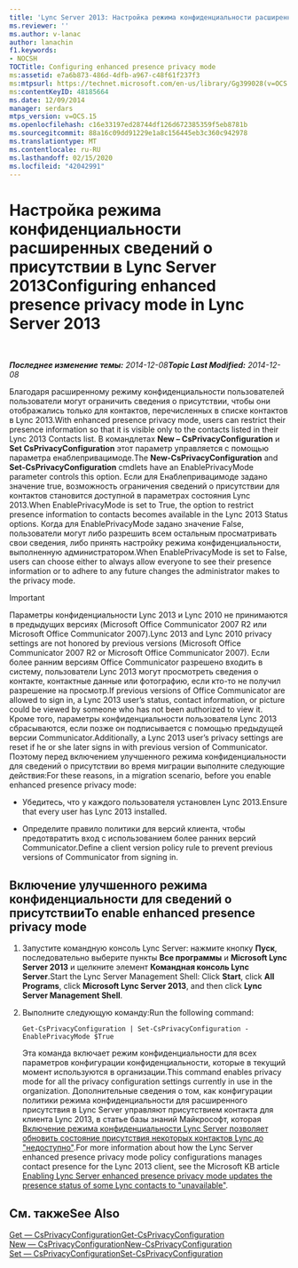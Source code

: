 ```yaml
---
title: 'Lync Server 2013: Настройка режима конфиденциальности расширенного присутствия'
ms.reviewer: ''
ms.author: v-lanac
author: lanachin
f1.keywords:
- NOCSH
TOCTitle: Configuring enhanced presence privacy mode
ms:assetid: e7a6b873-486d-4dfb-a967-c48f61f237f3
ms:mtpsurl: https://technet.microsoft.com/en-us/library/Gg399028(v=OCS.15)
ms:contentKeyID: 48185664
ms.date: 12/09/2014
manager: serdars
mtps_version: v=OCS.15
ms.openlocfilehash: c16e33197ed28744df126d672385359f5eb8781b
ms.sourcegitcommit: 88a16c09dd91229e1a8c156445eb3c360c942978
ms.translationtype: MT
ms.contentlocale: ru-RU
ms.lasthandoff: 02/15/2020
ms.locfileid: "42042991"
---
```

<div data-xmlns="http://www.w3.org/1999/xhtml">

<div class="topic" data-xmlns="http://www.w3.org/1999/xhtml" data-msxsl="urn:schemas-microsoft-com:xslt" data-cs="http://msdn.microsoft.com/">

<div data-asp="http://msdn2.microsoft.com/asp">

# <a name="configuring-enhanced-presence-privacy-mode-in-lync-server-2013"></a><span data-ttu-id="234a2-102">Настройка режима конфиденциальности расширенных сведений о присутствии в Lync Server 2013</span><span class="sxs-lookup"><span data-stu-id="234a2-102">Configuring enhanced presence privacy mode in Lync Server 2013</span></span>

</div>

<div id="mainSection">

<div id="mainBody">

<span> </span>

<span data-ttu-id="234a2-103">_**Последнее изменение темы:** 2014-12-08_</span><span class="sxs-lookup"><span data-stu-id="234a2-103">_**Topic Last Modified:** 2014-12-08_</span></span>

<span data-ttu-id="234a2-104">Благодаря расширенному режиму конфиденциальности пользователей пользователи могут ограничить сведения о присутствии, чтобы они отображались только для контактов, перечисленных в списке контактов в Lync 2013.</span><span class="sxs-lookup"><span data-stu-id="234a2-104">With enhanced presence privacy mode, users can restrict their presence information so that it is visible only to the contacts listed in their Lync 2013 Contacts list.</span></span> <span data-ttu-id="234a2-105">В командлетах **New – CsPrivacyConfiguration** и **Set CsPrivacyConfiguration** этот параметр управляется с помощью параметра енаблепривацимоде.</span><span class="sxs-lookup"><span data-stu-id="234a2-105">The **New-CsPrivacyConfiguration** and **Set-CsPrivacyConfiguration** cmdlets have an EnablePrivacyMode parameter controls this option.</span></span> <span data-ttu-id="234a2-106">Если для Енаблепривацимоде задано значение true, возможность ограничения сведений о присутствии для контактов становится доступной в параметрах состояния Lync 2013.</span><span class="sxs-lookup"><span data-stu-id="234a2-106">When EnablePrivacyMode is set to True, the option to restrict presence information to contacts becomes available in the Lync 2013 Status options.</span></span> <span data-ttu-id="234a2-107">Когда для EnablePrivacyMode задано значение False, пользователи могут либо разрешить всем остальным просматривать свои сведения, либо принять настройку режима конфиденциальности, выполненную администратором.</span><span class="sxs-lookup"><span data-stu-id="234a2-107">When EnablePrivacyMode is set to False, users can choose either to always allow everyone to see their presence information or to adhere to any future changes the administrator makes to the privacy mode.</span></span>

<div>


> [!IMPORTANT]  
> <span data-ttu-id="234a2-108">Параметры конфиденциальности Lync 2013 и Lync 2010 не принимаются в предыдущих версиях (Microsoft Office Communicator 2007 R2 или Microsoft Office Communicator 2007).</span><span class="sxs-lookup"><span data-stu-id="234a2-108">Lync 2013 and Lync 2010 privacy settings are not honored by previous versions (Microsoft Office Communicator 2007 R2 or Microsoft Office Communicator 2007).</span></span> <span data-ttu-id="234a2-109">Если более ранним версиям Office Communicator разрешено входить в систему, пользователи Lync 2013 могут просмотреть сведения о контакте, контактные данные или фотографию, если кто-то не получил разрешение на просмотр.</span><span class="sxs-lookup"><span data-stu-id="234a2-109">If previous versions of Office Communicator are allowed to sign in, a Lync 2013 user’s status, contact information, or picture could be viewed by someone who has not been authorized to view it.</span></span> <span data-ttu-id="234a2-110">Кроме того, параметры конфиденциальности пользователя Lync 2013 сбрасываются, если позже он подписывается с помощью предыдущей версии Communicator.</span><span class="sxs-lookup"><span data-stu-id="234a2-110">Additionally, a Lync 2013 user’s privacy settings are reset if he or she later signs in with previous version of Communicator.</span></span><BR><span data-ttu-id="234a2-111">Поэтому перед включением улучшенного режима конфиденциальности для сведений о присутствии во время миграции выполните следующие действия:</span><span class="sxs-lookup"><span data-stu-id="234a2-111">For these reasons, in a migration scenario, before you enable enhanced presence privacy mode:</span></span> 
> <UL>
> <LI>
> <P><span data-ttu-id="234a2-112">Убедитесь, что у каждого пользователя установлен Lync 2013.</span><span class="sxs-lookup"><span data-stu-id="234a2-112">Ensure that every user has Lync 2013 installed.</span></span></P>
> <LI>
> <P><span data-ttu-id="234a2-113">Определите правило политики для версий клиента, чтобы предотвратить вход с использованием более ранних версий Communicator.</span><span class="sxs-lookup"><span data-stu-id="234a2-113">Define a client version policy rule to prevent previous versions of Communicator from signing in.</span></span></P></LI></UL>



</div>

<div>

## <a name="to-enable-enhanced-presence-privacy-mode"></a><span data-ttu-id="234a2-114">Включение улучшенного режима конфиденциальности для сведений о присутствии</span><span class="sxs-lookup"><span data-stu-id="234a2-114">To enable enhanced presence privacy mode</span></span>

1.  <span data-ttu-id="234a2-115">Запустите командную консоль Lync Server: нажмите кнопку **Пуск**, последовательно выберите пункты **Все программы** и **Microsoft Lync Server 2013** и щелкните элемент **Командная консоль Lync Server**.</span><span class="sxs-lookup"><span data-stu-id="234a2-115">Start the Lync Server Management Shell: Click **Start**, click **All Programs**, click **Microsoft Lync Server 2013**, and then click **Lync Server Management Shell**.</span></span>

2.  <span data-ttu-id="234a2-116">Выполните следующую команду:</span><span class="sxs-lookup"><span data-stu-id="234a2-116">Run the following command:</span></span>
    
        Get-CsPrivacyConfiguration | Set-CsPrivacyConfiguration -EnablePrivacyMode $True
    
    <span data-ttu-id="234a2-117">Эта команда включает режим конфиденциальности для всех параметров конфигурации конфиденциальности, которые в текущий момент используются в организации.</span><span class="sxs-lookup"><span data-stu-id="234a2-117">This command enables privacy mode for all the privacy configuration settings currently in use in the organization.</span></span> <span data-ttu-id="234a2-118">Дополнительные сведения о том, как конфигурации политики режима конфиденциальности для расширенного присутствия в Lync Server управляют присутствием контакта для клиента Lync 2013, в статье базы знаний Майкрософт, которая [Включение режима конфиденциальности Lync Server позволяет обновить состояние присутствия некоторых контактов Lync до "недоступно"](http://support.microsoft.com/kb/3020057).</span><span class="sxs-lookup"><span data-stu-id="234a2-118">For more information about how the Lync Server enhanced presence privacy mode policy configurations manages contact presence for the Lync 2013 client, see the Microsoft KB article [Enabling Lync Server enhanced presence privacy mode updates the presence status of some Lync contacts to "unavailable"](http://support.microsoft.com/kb/3020057).</span></span>

</div>

<div>

## <a name="see-also"></a><span data-ttu-id="234a2-119">См. также</span><span class="sxs-lookup"><span data-stu-id="234a2-119">See Also</span></span>


[<span data-ttu-id="234a2-120">Get — CsPrivacyConfiguration</span><span class="sxs-lookup"><span data-stu-id="234a2-120">Get-CsPrivacyConfiguration</span></span>](https://docs.microsoft.com/powershell/module/skype/Get-CsPrivacyConfiguration)  
[<span data-ttu-id="234a2-121">New — CsPrivacyConfiguration</span><span class="sxs-lookup"><span data-stu-id="234a2-121">New-CsPrivacyConfiguration</span></span>](https://docs.microsoft.com/powershell/module/skype/New-CsPrivacyConfiguration)  
[<span data-ttu-id="234a2-122">Set — CsPrivacyConfiguration</span><span class="sxs-lookup"><span data-stu-id="234a2-122">Set-CsPrivacyConfiguration</span></span>](https://docs.microsoft.com/powershell/module/skype/Set-CsPrivacyConfiguration)  
  

</div>

</div>

<span> </span>

</div>

</div>

</div>

